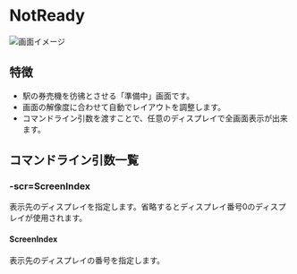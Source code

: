 # NotReady

![画面イメージ](https://user-images.githubusercontent.com/67314487/106139390-b6909880-61b0-11eb-8476-190827ad950d.png)

## 特徴
- 駅の券売機を彷彿とさせる「準備中」画面です。
- 画面の解像度に合わせて自動でレイアウトを調整します。
- コマンドライン引数を渡すことで、任意のディスプレイで全画面表示が出来ます。

## コマンドライン引数一覧
### -scr=__ScreenIndex__
表示先のディスプレイを指定します。省略するとディスプレイ番号0のディスプレイが使用されます。

#### __ScreenIndex__
表示先のディスプレイの番号を指定します。
